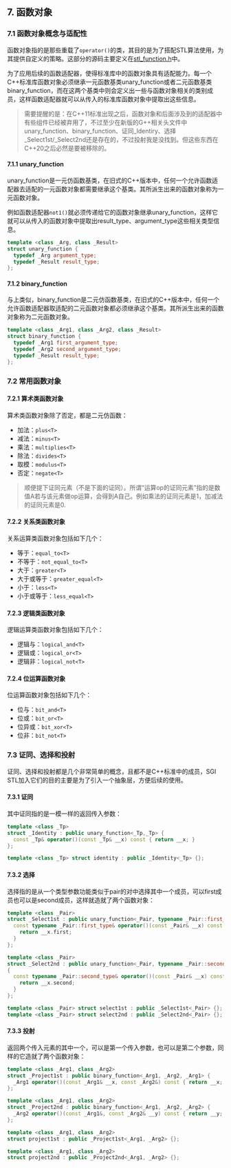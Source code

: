 ## 7. 函数对象

### 7.1 函数对象概念与适配性

函数对象指的是那些重载了`operator()`的类，其目的是为了搭配STL算法使用，为其提供自定义的策略。这部分的源码主要定义在[stl_function.h](stl_function.h)中。

为了应用后续的函数适配器，使得标准库中的函数对象具有适配能力。每一个C++标准库函数对象必须继承一元函数基类unary_function或者二元函数基类binary_function，而在这两个基类中则会定义出一些与函数对象相关的类别成员，这样函数适配器就可以从传入的标准库函数对象中提取出这些信息。

> 需要提醒的是：在C++11标准出现之后，函数对象和后面涉及到的适配器中有些组件已经被弃用了，不过至少在新版的G++相关头文件中unary_function、binary_function、证同\_Identiry、选择\_Select1st/\_Select2nd还是存在的，不过投射我是没找到。但这些东西在C++20之后必然是要被移除的。



#### 7.1.1 unary_function

unary_function是一元仿函数基类，在旧式的C++版本中，任何一个允许函数适配器去适配的一元函数对象都需要继承这个基类。其所派生出来的函数对象称为一元函数对象。

例如函数适配器`not1()`就必须传递给它的函数对象继承unary_function，这样它就可以从传入的函数对象中提取出result_type、argument_type这些相关类型信息。

```c++
template <class _Arg, class _Result>
struct unary_function {
  typedef _Arg argument_type;
  typedef _Result result_type;
};
```



#### 7.1.2 binary_function

与上类似，binary_function是二元仿函数基类，在旧式的C++版本中，任何一个允许函数适配器取适配的二元函数对象都必须继承这个基类。其所派生出来的函数对象称为二元函数对象。

```c++
template <class _Arg1, class _Arg2, class _Result>
struct binary_function {
  typedef _Arg1 first_argument_type;
  typedef _Arg2 second_argument_type;
  typedef _Result result_type;
};  
```



### 7.2 常用函数对象

#### 7.2.1 算术类函数对象

算术类函数对象除了否定，都是二元仿函数：

- 加法：`plus<T>`
- 减法：`minus<T>`
- 乘法：`multiplies<T>`
- 除法：`divides<T>`
- 取模：`modulus<T>`
- 否定：`negate<T>`

> 顺便提下证同元素（不是下面的证同）。所谓“运算op的证同元素”指的是数值A若与该元素做op运算，会得到A自己。例如乘法的证同元素是1，加减法的证同元素是0.



#### 7.2.2 关系类函数对象

关系运算类函数对象包括如下几个：

- 等于：`equal_to<T>`
- 不等于：`not_equal_to<T>`
- 大于：`greater<T>`
- 大于或等于：`greater_equal<T>`
- 小于：`less<T>`
- 小于或等于：`less_equal<T>`



#### 7.2.3 逻辑类函数对象

逻辑运算类函数对象包括如下几个：

- 逻辑与：`logical_and<T>`
- 逻辑或：`logical_or<T>`
- 逻辑非：`logical_not<T>`



#### 7.2.4 位运算函数对象

位运算函数对象包括如下几个：

- 位与：`bit_and<T>`
- 位或：`bit_or<T>`
- 位异或：`bit_xor<T>`
- 位非：`bit_not<T>`



### 7.3 证同、选择和投射

证同、选择和投射都是几个非常简单的概念，且都不是C++标准中的成员，SGI STL加入它们的目的主要是为了引入一个抽象层，方便后续的使用。

#### 7.3.1 证同

其中证同指的是一模一样的返回传入参数：

```c++
template <class _Tp>
struct _Identity : public unary_function<_Tp,_Tp> {
  const _Tp& operator()(const _Tp& __x) const { return __x; }
};

template <class _Tp> struct identity : public _Identity<_Tp> {};
```



#### 7.3.2 选择

选择指的是从一个类型参数功能类似于pair的对中选择其中一个成员，可以first成员也可以是second成员，这样就造就了两个函数对象：

```c++
template <class _Pair>
struct _Select1st : public unary_function<_Pair, typename _Pair::first_type> {
  const typename _Pair::first_type& operator()(const _Pair& __x) const {
    return __x.first;
  }
};

template <class _Pair>
struct _Select2nd : public unary_function<_Pair, typename _Pair::second_type>
{
  const typename _Pair::second_type& operator()(const _Pair& __x) const {
    return __x.second;
  }
};

template <class _Pair> struct select1st : public _Select1st<_Pair> {};
template <class _Pair> struct select2nd : public _Select2nd<_Pair> {};
```



#### 7.3.3 投射

返回两个传入元素的其中一个，可以是第一个传入参数，也可以是第二个参数，同样的它造就了两个函数对象：

```c++
template <class _Arg1, class _Arg2>
struct _Project1st : public binary_function<_Arg1, _Arg2, _Arg1> {
  _Arg1 operator()(const _Arg1& __x, const _Arg2&) const { return __x; }
};

template <class _Arg1, class _Arg2>
struct _Project2nd : public binary_function<_Arg1, _Arg2, _Arg2> {
  _Arg2 operator()(const _Arg1&, const _Arg2& __y) const { return __y; }
};

template <class _Arg1, class _Arg2> 
struct project1st : public _Project1st<_Arg1, _Arg2> {};

template <class _Arg1, class _Arg2>
struct project2nd : public _Project2nd<_Arg1, _Arg2> {};
```

